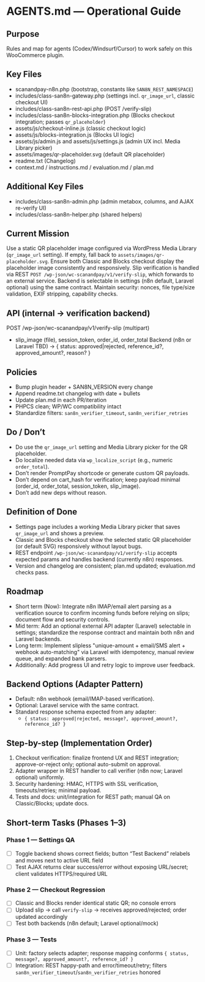 # AGENTS.md — Operational Guide

## Purpose
Rules and map for agents (Codex/Windsurf/Cursor) to work safely on this WooCommerce plugin.

## Key Files
- scanandpay-n8n.php (bootstrap, constants like `SAN8N_REST_NAMESPACE`)
- includes/class-san8n-gateway.php (settings incl. `qr_image_url`, classic checkout UI)
- includes/class-san8n-rest-api.php (POST /verify-slip)
- includes/class-san8n-blocks-integration.php (Blocks checkout integration; passes `qr_placeholder`)
- assets/js/checkout-inline.js (classic checkout logic)
- assets/js/blocks-integration.js (Blocks UI logic)
- assets/js/admin.js and assets/js/settings.js (admin UX incl. Media Library picker)
- assets/images/qr-placeholder.svg (default QR placeholder)
- readme.txt (Changelog)
- context.md / instructions.md / evaluation.md / plan.md

## Additional Key Files
- includes/class-san8n-admin.php (admin metabox, columns, and AJAX re-verify UI)
- includes/class-san8n-helper.php (shared helpers)

## Current Mission
Use a static QR placeholder image configured via WordPress Media Library (`qr_image_url` setting). If empty, fall back to `assets/images/qr-placeholder.svg`.
Ensure both Classic and Blocks checkout display the placeholder image consistently and responsively.
Slip verification is handled via REST `POST /wp-json/wc-scanandpay/v1/verify-slip`, which forwards to an external service. Backend is selectable in settings (n8n default, Laravel optional) using the same contract.
Maintain security: nonces, file type/size validation, EXIF stripping, capability checks.

## API (internal → verification backend)
POST /wp-json/wc-scanandpay/v1/verify-slip (multipart)
- slip_image (file), session_token, order_id, order_total
Backend (n8n or Laravel TBD) → { status: approved|rejected, reference_id?, approved_amount?, reason? }

## Policies
- Bump plugin header + SAN8N_VERSION every change
- Append readme.txt changelog with date + bullets
- Update plan.md in each PR/iteration
- PHPCS clean; WP/WC compatibility intact
- Standardize filters: `san8n_verifier_timeout`, `san8n_verifier_retries`

## Do / Don’t
- Do use the `qr_image_url` setting and Media Library picker for the QR placeholder.
- Do localize needed data via `wp_localize_script` (e.g., numeric `order_total`).
- Don’t render PromptPay shortcode or generate custom QR payloads.
- Don’t depend on cart_hash for verification; keep payload minimal (order_id, order_total, session_token, slip_image).
- Don’t add new deps without reason.

## Definition of Done
- Settings page includes a working Media Library picker that saves `qr_image_url` and shows a preview.
- Classic and Blocks checkout show the selected static QR placeholder (or default SVG) responsively without layout bugs.
- REST endpoint `/wp-json/wc-scanandpay/v1/verify-slip` accepts expected params and handles backend (currently n8n) responses.
- Version and changelog are consistent; plan.md updated; evaluation.md checks pass.

## Roadmap
- Short term (Now): Integrate n8n IMAP/email alert parsing as a verification source to confirm incoming funds before relying on slips; document flow and security controls.
- Mid term: Add an optional external API adapter (Laravel) selectable in settings; standardize the response contract and maintain both n8n and Laravel backends.
- Long term: Implement slipless "unique-amount + email/SMS alert + webhook auto-matching" via Laravel with idempotency, manual review queue, and expanded bank parsers.
- Additionally: Add progress UI and retry logic to improve user feedback.

## Backend Options (Adapter Pattern)
- Default: n8n webhook (email/IMAP-based verification).
- Optional: Laravel service with the same contract.
- Standard response schema expected from any adapter:
  - `{ status: approved|rejected, message?, approved_amount?, reference_id? }`

## Step-by-step (Implementation Order)
1) Checkout verification: finalize frontend UX and REST integration; approve-or-reject only; optional auto-submit on approval.
2) Adapter wrapper in REST handler to call verifier (n8n now; Laravel optional) uniformly.
3) Security hardening: HMAC, HTTPS with SSL verification, timeouts/retries; minimal payload.
4) Tests and docs: unit/integration for REST path; manual QA on Classic/Blocks; update docs.

## Short-term Tasks (Phases 1–3)

### Phase 1 — Settings QA
- [ ] Toggle backend shows correct fields; button “Test Backend” relabels and moves next to active URL field
- [ ] Test AJAX returns clear success/error without exposing URL/secret; client validates HTTPS/required URL

### Phase 2 — Checkout Regression
- [ ] Classic and Blocks render identical static QR; no console errors
- [ ] Upload slip → call `verify-slip` → receives approved/rejected; order updated accordingly
- [ ] Test both backends (n8n default; Laravel optional/mock)

### Phase 3 — Tests
- [ ] Unit: factory selects adapter; response mapping conforms `{ status, message?, approved_amount?, reference_id? }`
- [ ] Integration: REST happy-path and error/timeout/retry; filters `san8n_verifier_timeout`/`san8n_verifier_retries` honored
